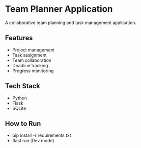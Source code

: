 # Team Planner Application

A collaborative team planning and task management application.

## Features

- Project management
- Task assignment
- Team collaboration
- Deadline tracking
- Progress monitoring

## Tech Stack

- Python
- Flask
- SQLite


## How to Run

- pip install -r requirements.txt
- flast run (Dev mode)
